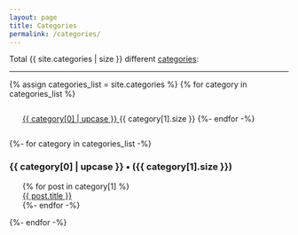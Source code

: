 ```yaml
---
layout: page
title: Categories
permalink: /categories/
---
```

Total {{ site.categories | size }} different <a href="{{ site.base_url }}/categories/">categories</a>:

***

{% assign categories_list = site.categories %}
{% for category in categories_list %}
  <ul style="display: inline-block; text-decoration: underline;" >{{ category[0] | upcase }} 
    <li style="list-style-type: none; display: inline-block;" class="post_count">{{ category[1].size }}</li>
  </ul>
{%- endfor -%}

{%- for category in categories_list -%}
  <h3>{{ category[0] | upcase }} <span class="post_count"> • ({{ category[1].size }})</span></h3>
  <ul>
    {% for post in category[1] %}
      <li style="list-style-type: none;"><a href="{{ post.url }}">{{ post.title }}</a></li>
    {%- endfor -%}
  </ul>
{%- endfor -%}


